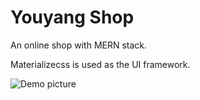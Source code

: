 # Youyang Shop

An online shop with MERN stack.

Materializecss is used as the UI framework.

![Demo picture](https://demo-01.s3-ap-southeast-2.amazonaws.com/youyangshop-01.png)
